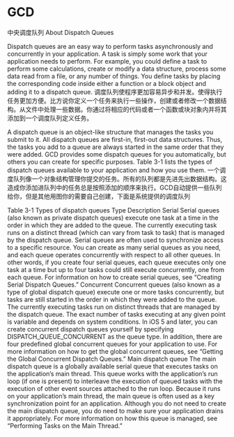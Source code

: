 GCD
===

中央调度队列
About Dispatch Queues

Dispatch queues are an easy way to perform tasks asynchronously and concurrently in your application. A task is simply some work that your application needs to perform. For example, you could define a task to perform some calculations, create or modify a data structure, process some data read from a file, or any number of things. You define tasks by placing the corresponding code inside either a function or a block object and adding it to a dispatch queue.
调度队列使程序更加容易异步和并发。使得执行任务更加方便。比方说你定义一个任务来执行一些操作，创建或者修改一个数据结构。从文件中处理一些数据。你通过将相应的代码或者一个函数或块对象内并将其添加到一个调度队列定义任务。

A dispatch queue is an object-like structure that manages the tasks you submit to it. All dispatch queues are first-in, first-out data structures. Thus, the tasks you add to a queue are always started in the same order that they were added. GCD provides some dispatch queues for you automatically, but others you can create for specific purposes. Table 3-1 lists the types of dispatch queues available to your application and how you use them.
一个调度队列像一个对象结构管理你提交的任务。所有的队列都是先进先出数据结构。这造成你添加进队列中的任务总是按照添加的顺序来执行。GCD自动提供一些队列给你，但是其他用图你的需要自己创建，下面是系统提供的调度队列


Table 3-1  Types of dispatch queues
Type
Description
Serial
Serial queues (also known as private dispatch queues) execute one task at a time in the order in which they are added to the queue. The currently executing task runs on a distinct thread (which can vary from task to task) that is managed by the dispatch queue. Serial queues are often used to synchronize access to a specific resource.
You can create as many serial queues as you need, and each queue operates concurrently with respect to all other queues. In other words, if you create four serial queues, each queue executes only one task at a time but up to four tasks could still execute concurrently, one from each queue. For information on how to create serial queues, see “Creating Serial Dispatch Queues.”
Concurrent
Concurrent queues (also known as a type of global dispatch queue) execute one or more tasks concurrently, but tasks are still started in the order in which they were added to the queue. The currently executing tasks run on distinct threads that are managed by the dispatch queue. The exact number of tasks executing at any given point is variable and depends on system conditions.
In iOS 5 and later, you can create concurrent dispatch queues yourself by specifying DISPATCH_QUEUE_CONCURRENT as the queue type. In addition, there are four predefined global concurrent queues for your application to use. For more information on how to get the global concurrent queues, see “Getting the Global Concurrent Dispatch Queues.”
Main dispatch queue
The main dispatch queue is a globally available serial queue that executes tasks on the application’s main thread. This queue works with the application’s run loop (if one is present) to interleave the execution of queued tasks with the execution of other event sources attached to the run loop. Because it runs on your application’s main thread, the main queue is often used as a key synchronization point for an application.
Although you do not need to create the main dispatch queue, you do need to make sure your application drains it appropriately. For more information on how this queue is managed, see “Performing Tasks on the Main Thread.”
